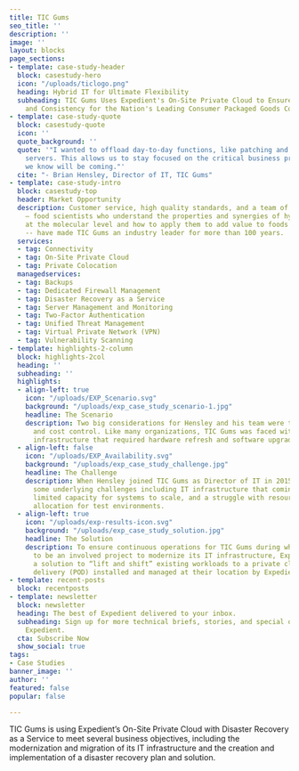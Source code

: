 ```yaml
---
title: TIC Gums
seo_title: ''
description: ''
image: ''
layout: blocks
page_sections:
- template: case-study-header
  block: casestudy-hero
  icon: "/uploads/ticlogo.png"
  heading: Hybrid IT for Ultimate Flexibility
  subheading: TIC Gums Uses Expedient's On-Site Private Cloud to Ensure Food Quality
    and Consistency for the Nation's Leading Consumer Packaged Goods Companies
- template: case-study-quote
  block: casestudy-quote
  icon: ''
  quote_background: ''
  quote: '"I wanted to offload day-to-day functions, like patching and backing up
    servers. This allows us to stay focused on the critical business projects that
    we know will be coming."'
  cite: "- Brian Hensley, Director of IT, TIC Gums"
- template: case-study-intro
  block: casestudy-top
  header: Market Opportunity
  description: Customer service, high quality standards, and a team of “Gum Gurus”
    – food scientists who understand the properties and synergies of hydrocolloids
    at the molecular level and how to apply them to add value to foods and beverages
    -- have made TIC Gums an industry leader for more than 100 years.
  services:
  - tag: Connectivity
  - tag: On-Site Private Cloud
  - tag: Private Colocation
  managedservices:
  - tag: Backups
  - tag: Dedicated Firewall Management
  - tag: Disaster Recovery as a Service
  - tag: Server Management and Monitoring
  - tag: Two-Factor Authentication
  - tag: Unified Threat Management
  - tag: Virtual Private Network (VPN)
  - tag: Vulnerability Scanning
- template: highlights-2-column
  block: highlights-2col
  heading: ''
  subheading: ''
  highlights:
  - align-left: true
    icon: "/uploads/EXP_Scenario.svg"
    background: "/uploads/exp_case_study_scenario-1.jpg"
    headline: The Scenario
    description: Two big considerations for Hensley and his team were technology lock-in
      and cost control. Like many organizations, TIC Gums was faced with an aging
      infrastructure that required hardware refresh and software upgrades.
  - align-left: false
    icon: "/uploads/EXP_Availability.svg"
    background: "/uploads/exp_case_study_challenge.jpg"
    headline: The Challenge
    description: When Hensley joined TIC Gums as Director of IT in 2015, he discovered
      some underlying challenges including IT infrastructure that comingled applications,
      limited capacity for systems to scale, and a struggle with resource and capacity
      allocation for test environments.
  - align-left: true
    icon: "/uploads/exp-results-icon.svg"
    background: "/uploads/exp_case_study_solution.jpg"
    headline: The Solution
    description: To ensure continuous operations for TIC Gums during what was proving
      to be an involved project to modernize its IT infrastructure, Expedient designed
      a solution to “lift and shift” existing workloads to a private cloud point of
      delivery (POD) installed and managed at their location by Expedient.
- template: recent-posts
  block: recentposts
- template: newsletter
  block: newsletter
  heading: The best of Expedient delivered to your inbox.
  subheading: Sign up for more technical briefs, stories, and special offers from
    Expedient.
  cta: Subscribe Now
  show_social: true
tags:
- Case Studies
banner_image: ''
author: ''
featured: false
popular: false

---
```

TIC Gums is using Expedient’s On-Site Private Cloud with Disaster Recovery as a Service to meet several business objectives, including the modernization and migration of its IT infrastructure and the creation and implementation of a disaster recovery plan and solution.